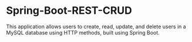 # Spring-Boot-REST-CRUD
This application allows users to create, read, update, and delete users in a MySQL database using HTTP methods, built using Spring Boot.
